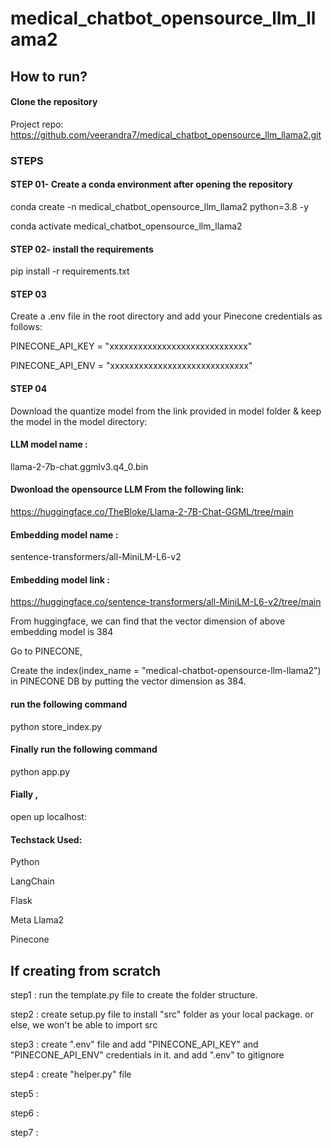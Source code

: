 # medical_chatbot_opensource_llm_llama2



## How to run?

#### Clone the repository

Project repo: https://github.com/veerandra7/medical_chatbot_opensource_llm_llama2.git

### STEPS 

#### STEP 01- Create a conda environment after opening the repository

conda create -n medical_chatbot_opensource_llm_llama2 python=3.8 -y

conda activate medical_chatbot_opensource_llm_llama2


#### STEP 02- install the requirements
pip install -r requirements.txt

#### STEP 03
Create a .env file in the root directory and add your Pinecone credentials as follows:

PINECONE_API_KEY = "xxxxxxxxxxxxxxxxxxxxxxxxxxxxx"

PINECONE_API_ENV = "xxxxxxxxxxxxxxxxxxxxxxxxxxxxx"

#### STEP 04
Download the quantize model from the link provided in model folder & keep the model in the model directory:

#### LLM model name : 

llama-2-7b-chat.ggmlv3.q4_0.bin

#### Dwonload the opensource LLM From the following link:

https://huggingface.co/TheBloke/Llama-2-7B-Chat-GGML/tree/main


#### Embedding model name : 

sentence-transformers/all-MiniLM-L6-v2

#### Embedding model link :

https://huggingface.co/sentence-transformers/all-MiniLM-L6-v2/tree/main

From huggingface,
we can find that the vector dimension of above embedding model is 384

Go to PINECONE,

Create the index(index_name = "medical-chatbot-opensource-llm-llama2") in PINECONE DB by putting the vector dimension as 384.


#### run the following command


python store_index.py

#### Finally run the following command
python app.py

#### Fially , 

open up localhost:

#### Techstack Used:
Python

LangChain

Flask

Meta Llama2

Pinecone


## If creating from scratch

step1 :  run the template.py file to create the folder structure.

step2 : create setup.py file to install "src" folder as your local package. or else, we won't be able to import src

step3 : create ".env" file and add "PINECONE_API_KEY" and "PINECONE_API_ENV" credentials in it. and add ".env" to gitignore

step4 : create "helper.py" file

step5 : 

step6 :

step7 : 


